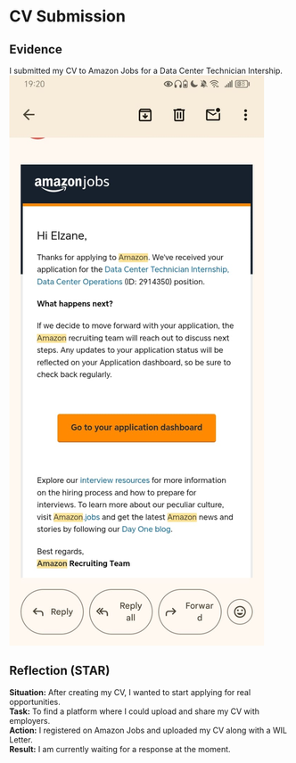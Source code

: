 # CV Submission

## Evidence
I submitted my CV to Amazon Jobs for a Data Center Technician Intership.  
![CV Submission Confirmation Email](images/cv-submission-email.jpeg)

## Reflection (STAR)
**Situation:** After creating my CV, I wanted to start applying for real opportunities.  
**Task:** To find a platform where I could upload and share my CV with employers.  
**Action:** I registered on Amazon Jobs and uploaded my CV along with a WIL Letter.  
**Result:** I am currently waiting for a response at the moment.

